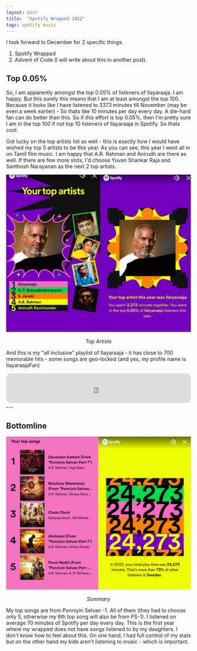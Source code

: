 ```yaml
---
layout: post
title:  "Spotify Wrapped 2022"
tags: spotify music
---
```


I look forward to December for 2 specific things.

1. Spotify Wrapped
2. Advent of Code (I will write about this in another post).

## Top 0.05%

So, I am apparently amongst the top 0.05% of listeners of Ilayaraaja. I am happy. But this surely this means that I am at least amongst the top 100. Because it looks like I have listened to 3373 minutes till November (may be even a week earlier) - So thats like 10 minutes per day every day. A die-hard fan can do better than this. So if _this_ effort is top 0.05%, then I'm pretty sure I am in the top 100 if not top 10 listeners of Ilayaraaja in Spotify. So thats cool.

Got lucky on the top artists list as well - this is exactly how I would have wished my top 5 artists to be this year. As you can see, this year I went all in on Tamil film music. I am happy that A.R. Rahman and Anirudh are there as well. If there are few more slots, I'd choose Yuvan Shankar Raja and Santhosh Narayanan as the next 2 top artists.

![Top 0.05](/assets/img/5.jpg)
<p align = "center"><i>Top Artists</i></p>

And this is my "all inclusive" playlist of Ilayaraaja - it has close to 700 memorable hits - some songs are geo-locked (and yes, my profile name is IlayaraajaFan)

<iframe style="border-radius:12px" src="https://open.spotify.com/embed/playlist/58ifgbgKtjyRGJHDfWm4LN?utm_source=generator" width="100%" height="80" frameBorder="0" allowfullscreen="" allow="autoplay; clipboard-write; encrypted-media; fullscreen; picture-in-picture" loading="lazy"></iframe>
---

## Bottomline

![Summary](/assets/img/4.jpg)
<p align = "center"><i>Summary</i></p>

My top songs are from Ponniyin Selvan -1. All of them (they had to choose only 5, otherwise my 6th top song will also be from PS-1). I listened on average 70 minutes of Spotify per day every day. This is the first year where my wrapped does not have songs listened to by my daughters. I don't know how to feel about this. On one hand, I had full control of my stats but on the other hand my kids aren't listening to music - which is important.
